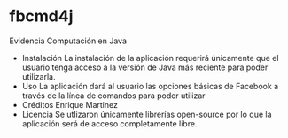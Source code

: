 # fbcmd4j
Evidencia Computación en Java
- Instalación
  La instalación de la aplicación requerirá únicamente que el usuario tenga acceso a la versión de Java más reciente para poder utilizarla.
- Uso
  La aplicación dará al usuario las opciones básicas de Facebook a través de la línea de comandos para poder utilizar 
- Créditos
  Enrique Martinez
- Licencia 
  Se utlizaron únicamente librerías open-source por lo que la aplicación será de acceso completamente libre.
